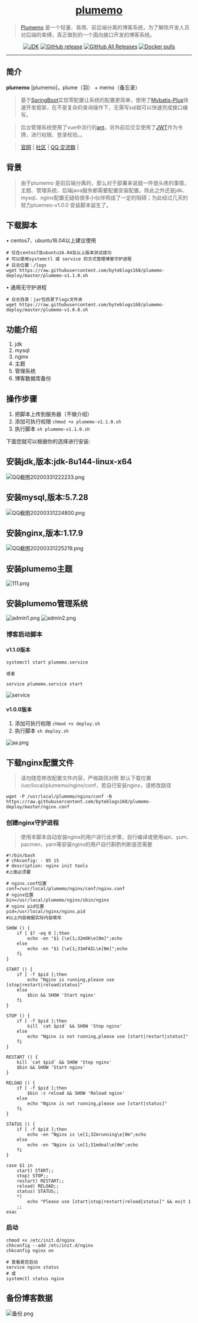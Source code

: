 <h1 align="center"><a href="https://github.com/byteblogs168/plumemo" target="_blank">plumemo</a></h1>

> [Plumemo](https://www.plumemo.com/) 是一个轻量、易用、前后端分离的博客系统，为了解除开发人员对后端的束缚，真正做到的一个面向接口开发的博客系统。

<p align="center">
<a href="#"><img alt="JDK" src="https://img.shields.io/badge/JDK-1.8-yellow.svg?style=flat-square"/></a>
<a href="#"><img alt="GitHub release" src="https://img.shields.io/github/release/halo-dev/halo.svg?style=flat-square"/></a>
<a href="#"><img alt="GitHub All Releases" src="https://img.shields.io/github/downloads/halo-dev/halo/total.svg?style=flat-square"></a>
<a href="#"><img alt="Docker pulls" src="https://img.shields.io/docker/pulls/ruibaby/halo?style=flat-square"></a>
</p>

------------------------------
## 简介

**plumemo** [plumemo]，plume（羽） + memo（备忘录）

> 基于[SpringBoot](https://spring.io/projects/spring-boot/)实现零配置让系统的配置更简单，使用了[Mybatis-Plus](https://mp.baomidou.com/)快速开发框架，在不是复杂的查询操作下，无需写sql就可以快速完成接口编写。

> 后台管理系统使用了vue中流行的[ant](https://panjiachen.github.io/vue-element-admin-site/#/)，另外前后交互使用了[JWT](https://jwt.io/)作为令牌，进行权限、登录校验。。

> [官网](https://www.plumemo.com/) | [社区](https://www.byteblogs.com) | [QQ 交流群](https://shang.qq.com/wpa/qunwpa?idkey=4f8653da80e632ef86ca1d57ccf8751602940d1036c79b04a3a5bc668adf8864) |

## 背景

> 由于plumemo 是前后端分离的，那么对于部署来说就一件很头疼的事情，主题、管理系统、后端java服务都需要配置安装配置。除此之外还是jdk、mysql、nginx配置无疑给很多小伙伴照成了一定的阻碍；为此经过几天的努力pluemeo-v1.0.0 安装脚本诞生了。

## 下载脚本
• centos7、ubuntu16.04以上建议使用
```
# 仅在centos7及ubuntu16.04及以上版本测试成功
# 可以使用systemctl 或 service 的方式管理博客守护进程
# 日志位置：/logs
wget https://raw.githubusercontent.com/byteblogs168/plumemo-deploy/master/plumemo-v1.1.0.sh
```
• 通用无守护进程
```
# 日志目录：jar包目录下logs文件夹
wget https://raw.githubusercontent.com/byteblogs168/plumemo-deploy/master/plumemo-v1.0.0.sh
```

## 功能介绍
1. jdk
2. mysql
3. nginx
4. 主题
5. 管理系统
6. 博客数据库备份

## 操作步骤
1. 把脚本上传到服务器（不做介绍）
2. 添加可执行权限 ```chmod +x plumemo-v1.1.0.sh```
3. 执行脚本 ```sh plumemo-v1.1.0.sh```

下面您就可以根据你的选择进行安装:

## 安装jdk,版本:jdk-8u144-linux-x64
![QQ截图20200331222233.png](http://image.byteblogs.com/5d457dbe646179af7973fbec46e4c735.png)

## 安装mysql,版本:5.7.28
![QQ截图20200331224800.png](http://image.byteblogs.com/9aaa08107724f72a4476c954b89e7dd0.png)

## 安装nginx,版本:1.17.9
![QQ截图20200331225219.png](http://image.byteblogs.com/6b7bcabe5c1eb82389365609424b0d4e.png)

## 安装plumemo主题
![111.png](http://image.byteblogs.com/7269932fdd7f8ba760b50d8a119a60c0.png)

## 安装plumemo管理系统
![admin1.png](http://image.byteblogs.com/f9488ff8ea985d73d468f771c60a08b1.png)
![admin2.png](http://image.byteblogs.com/bba546a5eada5b57e31e3b588e5f19e6.png)

### 博客启动脚本
#### v1.1.0版本
```
systemctl start plumemo.service

或者

service plumemo.service start
```
![service](https://s1.ax1x.com/2020/04/15/JCbK9e.png)

#### v1.0.0版本
1. 添加可执行权限 ```chmod +x deploy.sh```
2. 执行脚本 ```sh deploy.sh```

![aa.png](http://image.byteblogs.com/321532365639f31b3b9f8ea8be0c6be2.png)

## 下载nginx配置文件
> 请勿随意修改配置文件内容，严格路径对照
> 默认下载位置 /usr/local/plumemo/nginx/conf，若自行安装nginx，请修改路径

```shell
wget -P /usr/local/plumemo/nginx/conf -N https://raw.githubusercontent.com/byteblogs168/plumemo-deploy/master/nginx.conf
```
### 创建nginx守护进程
> 使用本脚本自动安装nginx的用户进行此步骤，自行编译或使用apt、yum、pacmen、yarn等安装nginx的用户自行斟酌判断是否需要

```shell
#!/bin/bash
# chkconfig: - 85 15
# description: nginx init tools  
#上面必须要

# nginx.conf位置
conf=/usr/local/plumemo/nginx/conf/nginx.conf
# nginx位置
bin=/usr/local/plumemo/nginx/sbin/nginx
# nginx pid位置
pid=/usr/local/nginx/nginx.pid
#以上内容根据实际内容填写

SHOW () {
    if [ $? -eq 0 ];then
        echo -en "$1 [\e[1;32mOK\e[0m]";echo
    else
        echo -en "$1 [\e[1;31mFAIL\e[0m]";echo
    fi
}

START () {
    if [ -f $pid ];then
        echo "Nginx is running,please use [stop|restart|reload|status]"
    else
        $bin && SHOW 'Start nginx'
    fi
}

STOP () {
    if [ -f $pid ];then
        kill `cat $pid` && SHOW 'Stop nginx'
    else
        echo "Nginx is not running,please use [start|restart|status]"
    fi
}

RESTART () {
    kill `cat $pid` && SHOW 'Stop nginx'
    $bin && SHOW 'Start nginx'
}

RELOAD () {
    if [ -f $pid ];then
        $bin -s reload && SHOW 'Reload nginx'
    else
        echo "Nginx is not running,please use [start|status]"
    fi
}

STATUS () {
    if [ -f $pid ];then
        echo -en "Nginx is \e[1;32mrunning\e[0m";echo
    else
        echo -en "Nginx is \e[1;31mdeal\e[0m";echo
    fi
}

case $1 in
    start) START;;
    stop) STOP;;
    restart) RESTART;;
    reload) RELOAD;;
    status) STATUS;;
    *) 
        echo "Please use [start|stop|restart|reload|status]" && exit 1
    ;;
esac
```

### 启动
```shell
chmod +x /etc/init.d/nginx
chkconfig --add /etc/init.d/nginx
chkconfig nginx on

# 查看是否启动
service nginx status
# 或
systemctl status nginx
```

## 备份博客数据
![备份.png](https://raw.githubusercontent.com/systemime/my_image/master/QQ%E6%88%AA%E5%9B%BE20200415144132.png)
